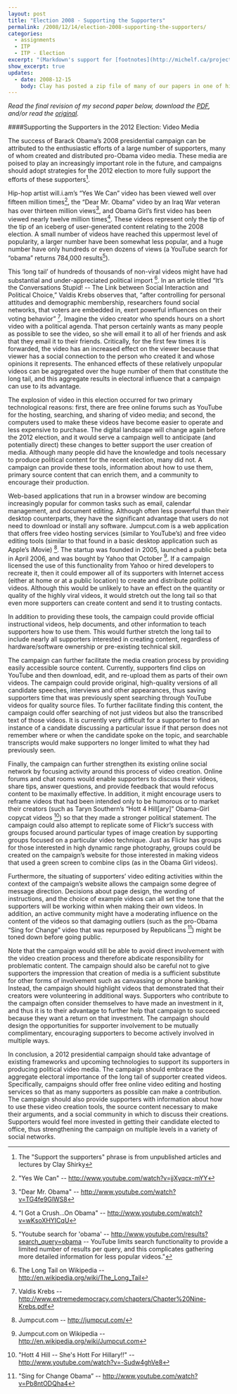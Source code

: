 ```yaml
---
layout: post
title: "Election 2008 - Supporting the Supporters"
permalink: /2008/12/14/election-2008-supporting-the-supporters/
categories:
  - assignments
  - ITP
  - ITP - Election
excerpt: "(Markdown's support for [footnotes](http://michelf.ca/projects/php-markdown/extra/#footnotes) is *amazing*.)"
show_excerpt: true
updates:
  - date: 2008-12-15
    body: Clay has posted a zip file of many of our papers in one of his guest posts on [Boing Boing](http://www.boingboing.net/2008/12/14/uncertainties-in-ama.html)!
---
```

*Read the final revision of my second paper below, download the [PDF][1], and/or read the [original][2].*

####Supporting the Supporters in the 2012 Election: Video Media

The success of Barack Obama’s 2008 presidential campaign can be attributed to the enthusiastic efforts of a large number of supporters, many of whom created and distributed pro-Obama video media. These media are poised to play an increasingly important role in the future, and campaigns should adopt strategies for the 2012 election to more fully support the efforts of these supporters[^1]. 

Hip-hop artist will.i.am’s “Yes We Can” video has been viewed well over fifteen million times[^2], the “Dear Mr. Obama” video by an Iraq War veteran has over thirteen million views[^3], and Obama Girl’s first video has been viewed nearly twelve million times[^4]. These videos represent only the tip of the tip of an iceberg of user-generated content relating to the 2008 election. A small number of videos have reached this uppermost level of popularity, a larger number have been somewhat less popular, and a huge number have only hundreds or even dozens of views (a YouTube search for “obama” returns 784,000 results[^5]).

This ‘long tail’ of hundreds of thousands of non-viral videos might have had substantial and under-appreciated political import [^6]. In an article titled “It’s the Conversations Stupid! -- The Link between Social Interaction and Political Choice,” Valdis Krebs observes that, “after controlling for personal attitudes and demographic membership, researchers found social networks, that voters are embedded in, exert powerful influences on their voting behavior” [^7]. Imagine the video creator who spends hours on a short video with a political agenda. That person certainly wants as many people as possible to see the video, so she will email it to all of her friends and ask that they email it to their friends. Critically, for the first few times it is forwarded, the video has an increased effect on the viewer because that viewer has a social connection to the person who created it and whose opinions it represents. The enhanced effects of these relatively unpopular videos can be aggregated over the huge number of them that constitute the long tail, and this aggregate results in electoral influence that a campaign can use to its advantage.

The explosion of video in this election occurred for two primary technological reasons: first, there are free online forums such as YouTube for the hosting, searching, and sharing of video media; and second, the computers used to make these videos have become easier to operate and less expensive to purchase. The digital landscape will change again before the 2012 election, and it would serve a campaign well to anticipate (and potentially direct) these changes to better support the user creation of media. Although many people did have the knowledge and tools necessary to produce political content for the recent election, many did not. A campaign can provide these tools, information about how to use them, primary source content that can enrich them, and a community to encourage their production. 

Web-based applications that run in a browser window are becoming increasingly popular for common tasks such as email, calendar management, and document editing. Although often less powerful than their desktop counterparts, they have the significant advantage that users do not need to download or install any software. Jumpcut.com is a web application that offers free video hosting services (similar to YouTube’s) and free video editing tools (similar to that found in a basic desktop application such as Apple’s iMovie) [^8]. The startup was founded in 2005, launched a public beta in April 2006, and was bought by Yahoo that October [^9]. If a campaign licensed the use of this functionality from Yahoo or hired developers to recreate it, then it could empower all of its supporters with Internet access (either at home or at a public location) to create and distribute political videos. Although this would be unlikely to have an effect on the quantity or quality of the highly viral videos, it would stretch out the long tail so that even more supporters can create content and send it to trusting contacts.

In addition to providing these tools, the campaign could provide official instructional videos, help documents, and other information to teach supporters how to use them. This would further stretch the long tail to include nearly all supporters interested in creating content, regardless of hardware/software ownership or pre-existing technical skill.

The campaign can further facilitate the media creation process by providing easily accessible source content. Currently, supporters find clips on YouTube and then download, edit, and re-upload them as parts of their own videos. The campaign could provide original, high-quality versions of all candidate speeches, interviews and other appearances, thus saving supporters time that was previously spent searching through YouTube videos for quality source files. To further facilitate finding this content, the campaign could offer searching of not just videos but also the transcribed text of those videos. It is currently very difficult for a supporter to find an instance of a candidate discussing a particular issue if that person does not remember where or when the candidate spoke on the topic, and searchable transcripts would make supporters no longer limited to what they had previously seen.

Finally, the campaign can further strengthen its existing online social network by focusing activity around this process of video creation. Online forums and chat rooms would enable supporters to discuss their videos, share tips, answer questions, and provide feedback that would refocus content to be maximally effective. In addition, it might encourage users to reframe videos that had been intended only to be humorous or to market their creators (such as Taryn Southern’s “Hott 4 Hill[ary]” Obama-Girl copycat videos [^10]) so that they made a stronger political statement. The campaign could also attempt to replicate some of Flickr’s success with groups focused around particular types of image creation by supporting groups focused on a particular video technique. Just as Flickr has groups for those interested in high dynamic range photography, groups could be created on the campaign’s website for those interested in making videos that used a green screen to combine clips (as in the Obama Girl videos). 

Furthermore, the situating of supporters’ video editing activities within the context of the campaign’s website allows the campaign some degree of message direction. Decisions about page design, the wording of instructions, and the choice of example videos can all set the tone that the supporters will be working within when making their own videos. In addition, an active community might have a moderating influence on the content of the videos so that damaging outliers (such as the pro-Obama “Sing for Change” video that was repurposed by Republicans [^11]) might be toned down before going public.

Note that the campaign would still be able to avoid direct involvement with the video creation process and therefore abdicate responsibility for problematic content. The campaign should also be careful not to give supporters the impression that creation of media is a sufficient substitute for other forms of involvement such as canvassing or phone banking. Instead, the campaign should highlight videos that demonstrated that their creators were volunteering in additional ways. Supporters who contribute to the campaign often consider themselves to have made an investment in it, and thus it is to their advantage to further help that campaign to succeed because they want a return on that investment. The campaign should design the opportunities for supporter involvement to be mutually complimentary, encouraging supporters to become actively involved in multiple ways.

In conclusion, a 2012 presidential campaign should take advantage of existing frameworks and upcoming technologies to support its supporters in producing political video media. The campaign should embrace the aggregate electoral importance of the long tail of supporter created videos. Specifically, campaigns should offer free online video editing and hosting services so that as many supporters as possible can make a contribution. The campaign should also provide supporters with information about how to use these video creation tools, the source content necessary to make their arguments, and a social community in which to discuss their creations. Supporters would feel more invested in getting their candidate elected to office, thus strengthening the campaign on multiple levels in a variety of social networks. 

[^1]: The "Support the supporters" phrase is from unpublished articles and lectures by Clay Shirky
[^2]: "Yes We Can" -- <http://www.youtube.com/watch?v=jjXyqcx-mYY>
[^3]: "Dear Mr. Obama" -- <http://www.youtube.com/watch?v=TG4fe9GlWS8>
[^4]: "I Got a Crush...On Obama" -- <http://www.youtube.com/watch?v=wKsoXHYICqU>
[^5]: "Youtube search for 'obama' -- <http://www.youtube.com/results?search_query=obama> -- YouTube limits search functionality to provide a limited number of results per query, and this complicates gathering more detailed information for less popular videos."
[^6]: The Long Tail on Wikipedia -- <http://en.wikipedia.org/wiki/The_Long_Tail>
[^7]: Valdis Krebs -- <http://www.extremedemocracy.com/chapters/Chapter%20Nine-Krebs.pdf>
[^8]: Jumpcut.com -- <http://jumpcut.com/>
[^9]: Jumpcut.com on Wikipedia -- <http://en.wikipedia.org/wiki/Jumpcut.com>
[^10]: "Hott 4 Hill -- She's Hott For Hillary!!" -- <http://www.youtube.com/watch?v=-Sudw4ghVe8>
[^11]: "Sing for Change Obama” -- <http://www.youtube.com/watch?v=Pb8ntODQha4>

 [1]: /projects/fall08/election/lehrburger_supportingthesupporters.pdf
 [2]: /2008/11/18/election-2008-assignment-2/
